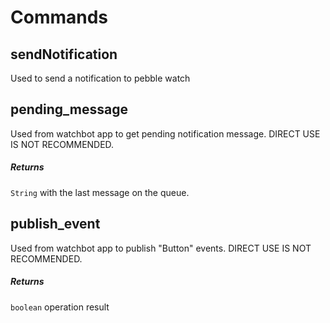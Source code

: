 # Commands

## sendNotification

Used to send a notification to pebble watch

## pending_message

Used from watchbot app to get pending notification message. DIRECT USE IS NOT RECOMMENDED.

##### Returns

`String` with the last message on the queue.

## publish_event

Used from watchbot app to publish "Button" events. DIRECT USE IS NOT RECOMMENDED.

##### Returns

`boolean` operation result
